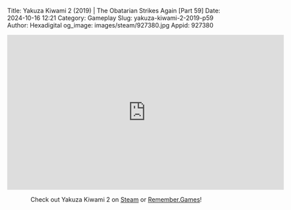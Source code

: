 Title: Yakuza Kiwami 2 (2019) | The Obatarian Strikes Again [Part 59]
Date: 2024-10-16 12:21
Category: Gameplay
Slug: yakuza-kiwami-2-2019-p59
Author: Hexadigital
og_image: images/steam/927380.jpg
Appid: 927380

<center><iframe src="https://www.youtube.com/embed/ISugyOnmJwI?feature=oembed" allow="accelerometer; autoplay; encrypted-media; gyroscope; picture-in-picture" width="640" height="360" frameborder="0"></iframe>

Check out Yakuza Kiwami 2 on [Steam](https://store.steampowered.com/app/927380/?curator_clanid=34633900) or [Remember.Games](https://remember.games/game/344/yakuza-kiwami-2/)!</center>
